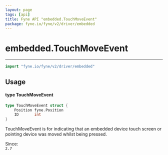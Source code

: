 ```yaml
---
layout: page
tags: [api]
title: Fyne API "embedded.TouchMoveEvent"
package: fyne.io/fyne/v2/driver/embedded
---
```


# embedded.TouchMoveEvent
---
```go
import "fyne.io/fyne/v2/driver/embedded"
```

## Usage

#### type TouchMoveEvent

```go
type TouchMoveEvent struct {
	Position fyne.Position
	ID       int
}
```

TouchMoveEvent is for indicating that an embedded device touch screen or pointing device was moved whilst being pressed.


<div class="since">Since: <code>
2.7</code></div>
